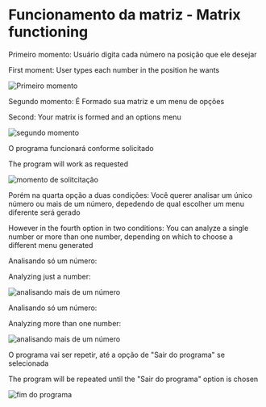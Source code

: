 # Funcionamento da matriz - Matrix functioning

Primeiro momento: Usuário digita cada número na posição que ele desejar

First moment: User types each number in the position he wants

![Primeiro momento](https://user-images.githubusercontent.com/68394225/99865221-fd498d00-2b86-11eb-9ce4-13a52c966896.png)

Segundo momento: É Formado sua matriz e um menu de opções

Second: Your matrix is formed and an options menu

![segundo momento](https://user-images.githubusercontent.com/68394225/99865321-9d071b00-2b87-11eb-9816-7ee4e333ea9c.png)

O programa funcionará conforme solicitado

The program will work as requested

![momento de solitcitação](https://user-images.githubusercontent.com/68394225/99865437-64b40c80-2b88-11eb-8e61-e0ff287fb25d.png)

Porém na quarta opção a duas condições: Você querer analisar um único número ou mais de um número, depedendo de qual escolher um menu diferente será gerado

However in the fourth option in two conditions: You can analyze a single number or more than one number, depending on which to choose a different menu generated

Analisando só um número:

Analyzing just a number:

![analisando mais de um número](https://user-images.githubusercontent.com/68394225/100399157-74bc6800-3030-11eb-8afb-9702f30568c3.png)

Analisando só um número:

Analyzing more than one number:

![analisando mais de um número](https://user-images.githubusercontent.com/68394225/100399157-74bc6800-3030-11eb-8afb-9702f30568c3.png)

O programa vai ser repetir, até a opção de "Sair do programa" se selecionada

The program will be repeated until the "Sair do programa" option is chosen

![fim do programa](https://user-images.githubusercontent.com/68394225/99878236-c0ab7f00-2be2-11eb-8d89-a2de5bebacfd.png)


